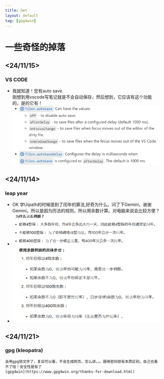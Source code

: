 ```yaml
---
title: Get
layout: default
tag: [gpg4win]
---
```


# 一些奇怪的掉落


## <24/11/15>
### VS CODE
 - 我就知道！您有auto save.  
   刚想到用vscode写笔记就是不会自动保存，然后想到，它应该有这个功能的，是的它有！
   ![alt text](/images/get03.png)

## <24/11/14>

### leap year
   - OK 学Uipath的时候提到了闰年的算法,好奇为什么。问了下Gemini，谢谢Gemini。所以是因为历法的规则，所以用余数计算。对电脑来说会比较方便？
   - ![alt text](/images/get01.png)
   - ![alt text](/images/get02.png)

## <24/11/21>
### gpg (kleopatra)
    会用gpg锁文件了，复旧可以看，不会生成网页。怎么讲。。。跟用密码锁有本质区别，自己也看不了哇！安全性是有了
    [gpg4win](https://www.gpg4win.org/thanks-for-download.html)